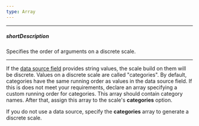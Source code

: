 ```yaml
---
type: Array
---
```

---
##### shortDescription
Specifies the order of arguments on a discrete scale.

---
If the [data source field](/api-reference/20%20Data%20Visualization%20Widgets/dxRangeSelector/1%20Configuration/dataSourceField.md '/Documentation/ApiReference/Data_Visualization_Widgets/dxRangeSelector/Configuration/#dataSourceField') provides string values, the scale build on them will be discrete. Values on a discrete scale are called "categories". By default, categories have the same running order as values in the data source field. If this is does not meet your requirements, declare an array specifying a custom running order for categories. This array should contain category names. After that, assign this array to the scale's **categories** option.

If you do not use a data source, specify the **categories** array to generate a discrete scale.